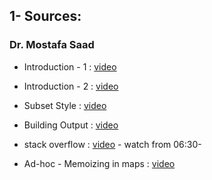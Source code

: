 
## 1- Sources:

### Dr. Mostafa Saad

* Introduction - 1 : [video](https://youtu.be/gFdP6X4CyKU)

* Introduction - 2 : [video](https://youtu.be/1j3srLj-C5Q)

* Subset Style :  [video](https://youtu.be/vAqaki1BhS0)

* Building Output :  [video](https://youtu.be/s3IGwpJwCTA)

* stack overflow :  [video](https://youtu.be/pJbeTrSKl3Y?list=PLPt2dINI2MIattDutu7IOAMlUuLeN8k2p&t=388) - watch from 06:30-

* Ad-hoc - Memoizing in maps :  [video](https://youtu.be/gGEHeDdcNRs)




